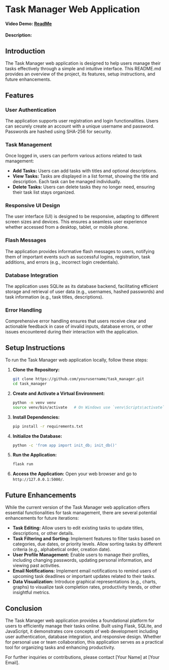 # Task Manager Web Application
#### Video Demo:  [ReadMe](https://www.youtube.com/watch?v=OYSPtjAF0Gw)
#### Description:

## Introduction
The Task Manager web application is designed to help users manage their tasks effectively through a simple and intuitive interface. This README.md provides an overview of the project, its features, setup instructions, and future enhancements.

## Features
### User Authentication
The application supports user registration and login functionalities. Users can securely create an account with a unique username and password. Passwords are hashed using SHA-256 for security.

### Task Management
Once logged in, users can perform various actions related to task management:
- **Add Tasks:** Users can add tasks with titles and optional descriptions.
- **View Tasks:** Tasks are displayed in a list format, showing the title and description. Each task can be managed individually.
- **Delete Tasks:** Users can delete tasks they no longer need, ensuring their task list stays organized.

### Responsive UI Design
The user interface (UI) is designed to be responsive, adapting to different screen sizes and devices. This ensures a seamless user experience whether accessed from a desktop, tablet, or mobile phone.

### Flash Messages
The application provides informative flash messages to users, notifying them of important events such as successful logins, registration, task additions, and errors (e.g., incorrect login credentials).

### Database Integration
The application uses SQLite as its database backend, facilitating efficient storage and retrieval of user data (e.g., usernames, hashed passwords) and task information (e.g., task titles, descriptions).

### Error Handling
Comprehensive error handling ensures that users receive clear and actionable feedback in case of invalid inputs, database errors, or other issues encountered during their interaction with the application.

## Setup Instructions
To run the Task Manager web application locally, follow these steps:

1. **Clone the Repository:**
   ```bash
   git clone https://github.com/yourusername/task_manager.git
   cd task_manager
   ```

2. **Create and Activate a Virtual Environment:**
   ```bash
   python -m venv venv
   source venv/bin/activate   # On Windows use `venv\Scripts\activate`
   ```

3. **Install Dependencies:**
   ```bash
   pip install -r requirements.txt
   ```

4. **Initialize the Database:**
   ```bash
   python -c 'from app import init_db; init_db()'
   ```

5. **Run the Application:**
   ```bash
   flask run
   ```

6. **Access the Application:**
   Open your web browser and go to `http://127.0.0.1:5000/`.

## Future Enhancements
While the current version of the Task Manager web application offers essential functionalities for task management, there are several potential enhancements for future iterations:

- **Task Editing:** Allow users to edit existing tasks to update titles, descriptions, or other details.
- **Task Filtering and Sorting:** Implement features to filter tasks based on categories, due dates, or priority levels. Allow sorting tasks by different criteria (e.g., alphabetical order, creation date).
- **User Profile Management:** Enable users to manage their profiles, including changing passwords, updating personal information, and viewing past activities.
- **Email Notifications:** Implement email notifications to remind users of upcoming task deadlines or important updates related to their tasks.
- **Data Visualization:** Introduce graphical representations (e.g., charts, graphs) to visualize task completion rates, productivity trends, or other insightful metrics.

## Conclusion
The Task Manager web application provides a foundational platform for users to efficiently manage their tasks online. Built using Flask, SQLite, and JavaScript, it demonstrates core concepts of web development including user authentication, database integration, and responsive design. Whether for personal use or team collaboration, this application serves as a practical tool for organizing tasks and enhancing productivity.

For further inquiries or contributions, please contact [Your Name] at [Your Email].

